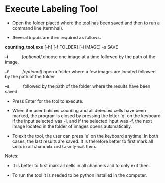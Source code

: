 # Execute Labeling Tool

* Open the folder placed where the tool has been saved and then to run a command line (terminal).

* Several inputs are then required as follows:
   
**counting_tool.exe** [-h] [-f FOLDER] [-i IMAGE] -s SAVE


**-i** &nbsp; &nbsp; &nbsp; &nbsp; &nbsp; *[optional]* choose one image at a time followed by the path of the image.

**-f** &nbsp; &nbsp; &nbsp; &nbsp; &nbsp; *[optional]* open a folder where a few images are located followed by the path of the folder.

**-s** &nbsp; &nbsp; &nbsp; &nbsp; &nbsp; followed by the path of the folder where the results have been saved

* Press Enter for the tool to execute.

* When the user finishes counting and all detected cells have been marked, the program is closed by pressing the
letter 'q' on the keyboard if the input selected was -i, and if the selected input was -f, the next image located in the
folder of images opens automatically.

* To exit the tool, the user can press 'e' on the keyboard anytime.
In both cases, the last results are saved. It is therefore better to first mark all cells in all channels and to only exit then.

Notes:
* It is better to first mark all cells in all channels and to only exit then.

* To run the tool it is needed to be python installed in the computer.